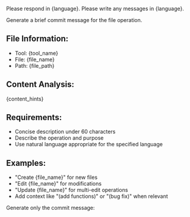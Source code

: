 Please respond in {language}.
Please write any messages in {language}.

Generate a brief commit message for the file operation.

## File Information:
- Tool: {tool_name}
- File: {file_name}
- Path: {file_path}

## Content Analysis:
{content_hints}

## Requirements:
- Concise description under 60 characters
- Describe the operation and purpose
- Use natural language appropriate for the specified language

## Examples:
- "Create {file_name}" for new files
- "Edit {file_name}" for modifications  
- "Update {file_name}" for multi-edit operations
- Add context like "(add functions)" or "(bug fix)" when relevant

Generate only the commit message: